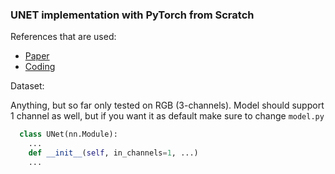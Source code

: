 ### UNET implementation with PyTorch from Scratch

References that are used:

* [Paper](https://arxiv.org/abs/1505.04597)
* [Coding](https://www.youtube.com/watch?v=IHq1t7NxS8k&t=221s)

Dataset:

Anything, but so far only tested on RGB (3-channels). Model should support 1 channel as well, but if you want it as default make sure to change `model.py`

```python
  class UNet(nn.Module):
    ...
    def __init__(self, in_channels=1, ...) 
    ...
```